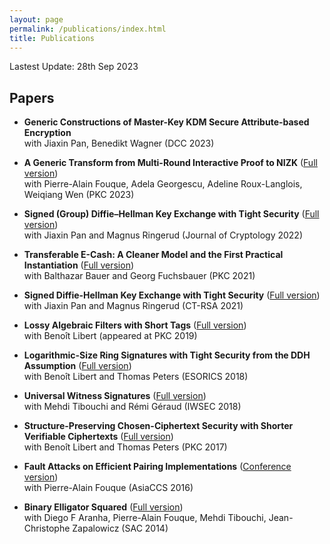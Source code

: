 ```yaml
---
layout: page
permalink: /publications/index.html
title: Publications
---
```


Lastest Update: 28th Sep 2023&nbsp; 

## Papers

- **Generic Constructions of Master-Key KDM Secure Attribute-based Encryption** \
  with Jiaxin Pan, Benedikt Wagner (DCC 2023)
- **A Generic Transform from Multi-Round Interactive Proof to NIZK** ([Full version](https://eprint.iacr.org/2023/334))\
  with Pierre-Alain Fouque, Adela Georgescu, Adeline Roux-Langlois, Weiqiang Wen (PKC 2023)
- **Signed (Group) Diffie–Hellman Key Exchange with Tight Security** ([Full version](https://link.springer.com/article/10.1007/s00145-022-09438-y))\
  with Jiaxin Pan and Magnus Ringerud (Journal of Cryptology 2022)
- **Transferable E-Cash: A Cleaner Model and the First Practical Instantiation** ([Full version](https://eprint.iacr.org/2020/1400))\
  with Balthazar Bauer and  Georg Fuchsbauer (PKC 2021)
- **Signed Diffie-Hellman Key Exchange with Tight Security** ([Full version](https://eprint.iacr.org/2021/607))  \
  with Jiaxin Pan and Magnus Ringerud (CT-RSA 2021)
- **Lossy Algebraic Filters with Short Tags**  ([Full version](https://hal.inria.fr/hal-02124968))\
  with Benoît Libert (appeared at PKC 2019)
- **Logarithmic-Size Ring Signatures with Tight Security from the DDH Assumption**  ([Full version](MyPapers/tight-ring-sig-full-version.pdf))\
  with Benoît Libert and Thomas Peters (ESORICS 2018)
- **Universal Witness Signatures**  ([Full version](https://hal.archives-ouvertes.fr/hal-01814279/))\
  with Mehdi Tibouchi and Rémi Géraud (IWSEC 2018)
- **Structure-Preserving Chosen-Ciphertext Security with Shorter Verifiable Ciphertexts** ([Full version](MyPapers/SP-CCA-PKC17_full-version.pdf)) \
  with Benoît Libert and Thomas Peters (PKC 2017)
- **Fault Attacks on Efficient Pairing Implementations**  ([Conference version](https://dl.acm.org/doi/10.1145/2897845.2897907))\
  with Pierre-Alain Fouque (AsiaCCS 2016)
- **Binary Elligator Squared**  ([Full version](https://eprint.iacr.org/2014/486))\
  with Diego F Aranha, Pierre-Alain Fouque, Mehdi Tibouchi, Jean-Christophe Zapalowicz (SAC 2014)

  <br>
